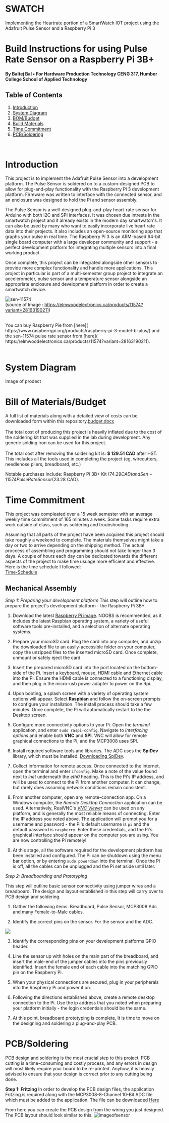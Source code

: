 # SWATCH
Implementing the Heartrate portion of a SmartWatch IOT project using the Adafruit Pulse Sensor and a Raspberry Pi 3 
# Build Instructions for using Pulse Rate Sensor on a Raspberry Pi 3B+
#### By Baltej Bal • For Hardware Production Technology CENG 317, Humber College School of Applied Technology

## Table of Contents
1. [Introduction](#Introduction)
2. [System Diagram](#System-Diagram)
3. [BOM/Budget](#Bill-of-Materials-and-Budget)
4. [Build Materials](#Build-Materials)
5. [Time Commitment](#Time-Commitment)
6. [PCB/Soldering](#pcb-design-files)

<br />

# Introduction
This project is to implement the Adafruit Pulse Sensor into a development platform. The Pulse Sensor is soldered on to a custom-designed PCB to allow for plug-and-play functionality with the Raspberry Pi 3 development platform. Firmware was written to interface with the connected sensor, and an enclosure was designed to hold the Pi and sensor assembly. 

The Pulse Sensor is a well-designed plug-and-play heart-rate sensor for Arduino with both I2C and SPI interfaces. It was chosen due intrests in the smartwatch project and it already exists in the modern day smartwatch's.  It can also be used by many who want to easily incorporate live heart rate data into their projects. It also includes an open-source monitoring app that graphs your pulse in real time. The Raspberry Pi 3 is an ARM-based 64-bit single board computer with a large developer community and support - a perfect development platform for integrating multiple sensors into a final working product.

Once complete, this project can be integrated alongside other sensors to provide more complex functionality and handle more applications. This project in particular is part of a multi-semester group project to integrate an accelerometer, pulse sensor and a temperature sensor alongside an appropriate enclosure and development platform in order to create a smartwatch device.

![sen-11574](https://cdn.shopify.com/s/files/1/0915/1182/products/11574-01_2048x.jpg?v=1473879996)
<br/>
(source of Image : https://elmwoodelectronics.ca/products/11574?variant=28163190211)

<br/>
You can buy Raspberry Pie from [here]( https://www.raspberrypi.org/products/raspberry-pi-3-model-b-plus/)
and  the sen-11574 pulse rate sensor from [here]( https://elmwoodelectronics.ca/products/11574?variant=28163190211).
<br/>
<br/>

# System Diagram
Image of prodect
<br/>

# Bill of Materials/Budget
A full list of materials along with a detailed view of costs can be downloaded form within this repository.[budget.docx](https://github.com/baltejbal/SWATCH/blob/master/budget.xlsx)<br/>
<br/>
The total cost of producing this project is heavily inflated due to the cost of the soldering kit that was supplied in the lab during
development. Any generic solding iron can be used for this project.</br>
<br/>
The total cost after removing the soldering kit is: **$ 129.51 CAD** after HST. This includes all the tools used in completing the project (eg. wirecutters, needlenose pliers, breadboard, etc.)</br>

Notable purchases include: Raspberry Pi 3B+ Kit ($74.29 CAD) and Sen-11574 Pulse Rate Sensor ($23.28 CAD).
</br>

# Time Commitment
This project was compleated over a 15 week semester with an average weekly time commitment of 165 minutes a week. Some tasks require extra work outside of class, such as soldering and troubshooting. 

Assuming that all parts of the project have been acquired this project should take roughly a weekend to complete. The materials themselves might take a day or two to arrive depending on the shipping method. The actual proccess of assembling and programming should not take longer than 3 days. A couple of hours each day can be dedicated towards the different aspects of the project to make time usuage more efficient and effective. Here is the time schedule I followed:</br>
[Time-Schedule](https://github.com/baltejbal/SWATCH/blob/master/ProjectTimeLine.mpp)<br>

## Mechanical Assembly
*Step 1: Preparing your development platform*
This step will outline how to prepare the project's development platform - the Raspberry Pi 3B+.

  1. Download the latest [Raspberry Pi image](https://www.raspberrypi.org/downloads/). NOOBS is recommended, as it includes the latest Raspbian operating system, a variety of useful software tools pre-installed, and a selection of alternate operating systems.
  
  2. Prepare your microSD card. Plug the card into any computer, and unzip the downloaded file to an easily-accessible folder on your computer, copy the unzipped files to the inserted microSD card. Once complete, unmount or safely eject the card.
  
  3. Insert the prepared microSD card into the port located on the bottom-side of the Pi. Insert a keyboard, mouse, HDMI cable and Ethernet cable into the Pi. Ensure the HDMI cable is connected to a functioning display, and then plug in the micro-usb power adapter to power on the Rpi.
  
  4. Upon booting, a splash screen with a variety of operating system options will appear. Select **Raspbian** and follow the on-screen prompts to configure your installation. The install process should take a few minutes. Once complete, the Pi will automatically restart to the the Desktop screen.
  
  5. Configure more connectivity options to your Pi. Open the *terminal* application, and enter `sudo raspi-config`. Navigate to *Interfacing options* and enable both **VNC** and **SPI**. VNC will allow for remote graphical connections to the Pi, and the MCP3008 uses SPI.
  
  6. Install required software tools and libraries. The ADC uses the **SpiDev** library, which must be installed. [Downloading SpiDev](https://github.com/baltejbal/PICS/blob/master/SpiDev_Doc.pdf).
  
  7. Collect information for remote access. Once connected to the internet, open the terminal and enter `ifconfig`. Make a note of the value found next to *inet* underneath the *eth0* heading. This is the Pi's IP address, and will be used to connect to the Pi from another computer. It can change, but rarely does assuming network conditions remain consistent.
  
  8. From another computer, open any remote-connection app. On a Windows computer, the *Remote Desktop Connection* application can be used. Alternatively, RealVNC's *[VNC Viewer](https://www.realvnc.com/en/connect/download/viewer/)* can be used on any platform, and is generally the most reliable means of connecting.
  Enter the IP address you noted above. The application will prompt you for a username and password - the Pi's default username is `pi` and the default password is `raspberry`. Enter these credentials, and the Pi's graphical interface should appear on the computer you are using. You are now controlling the Pi remotely!
  
  9. At this stage, all the software required for the development platform has been installed and configured. The Pi can be shutdown using the menu bar option, or by entering `sudo powerdown` into the terminal. Once the Pi is off, all the cables can be unplugged and the Pi set aside until later.
  
*Step 2: Breadboarding and Prototyping*

This step will outline basic sensor connectivity using jumper wires and a breadboard. The design and layout established in this step will carry over to PCB design and soldering.

  1. Gather the following items: Breadboard, Pulse Sensor, MCP3008 Adc and many Female-to-Male cables. 
  
  2. Identify the correct pins on the sensor. For the sensor and the ADC.
  
  ![](https://github.com/baltejbal/PICS/blob/master/PULSE%20SENSOR_bb.png)
  
  3. Identify the corresponding pins on your development platforms GPIO header. 
  
  4. Line the sensor up with holes on the main part of the breadboard, and insert the male-end of the jumper cables into the pins previously identified. Insert the female end of each cable into the matching GPIO pin on the Raspberry Pi. 
  
  5. When your physical connections are secured, plug in your peripherals into the Raspberry Pi and power it on.
  
  6. Following the directions established above, create a remote desktop connection to the Pi. Use the ip address that you noted when preparing your platform initially - the login credentials should be the same.
  
 7. At this point, breadboard prototyping is complete, It is time to move on the designing and soldering a plug-and-play PCB.


# PCB/Soldering

PCB design and soldering is the most crucial step to this project. PCB cutting is a time-consuming and costly process, and any errors in design will most likely require your board to be re-printed. Anyhow, it is heavily advised to ensure that your design is correct prior to any cutting being done. 

**Step 1: Fritzing**
In order to develop the PCB design files, the appilcation Fritzing is required along with the MCP3008-8-Channel 10-Bit ADC file which must be added to the application. The file can be downloaded <a href = "https://github.com/baltejbal/SWATCH/blob/master/PULSE%20SENSOR.fzz">Here</a>

From here you can create the PCB design from the wiring you just designed. The PCB layout should look similar to this.
![imageofsensor](https://github.com/baltejbal/PICS/blob/master/PULSE%20SENSOR_pcb.png)





